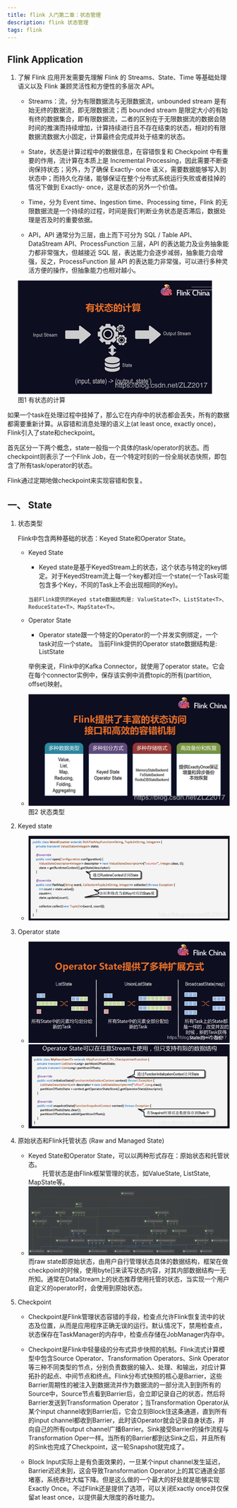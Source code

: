 ```yaml
---
title: flink 入门第二章：状态管理
description: flink 状态管理
tags: flink
---
```


 Flink Application
-

1. 了解 Flink 应用开发需要先理解 Flink 的 Streams、State、Time 等基础处理语义以及 Flink 兼顾灵活性和方便性的多层次 API。

    - Streams：流，分为有限数据流与无限数据流，unbounded stream 是有始无终的数据流，即无限数据流；而 bounded stream 是限定大小的有始有终的数据集合，即有限数据流，二者的区别在于无限数据流的数据会随时间的推演而持续增加，计算持续进行且不存在结束的状态，相对的有限数据流数据大小固定，计算最终会完成并处于结束的状态。
    
    - State，状态是计算过程中的数据信息，在容错恢复和 Checkpoint 中有重要的作用，流计算在本质上是 Incremental Processing，因此需要不断查询保持状态；另外，为了确保 Exactly- once 语义，需要数据能够写入到状态中；而持久化存储，能够保证在整个分布式系统运行失败或者挂掉的情况下做到 Exactly- once，这是状态的另外一个价值。
    
    - Time，分为 Event time、Ingestion time、Processing time，Flink 的无限数据流是一个持续的过程，时间是我们判断业务状态是否滞后，数据处理是否及时的重要依据。
    
    - API，API 通常分为三层，由上而下可分为 SQL / Table API、DataStream API、ProcessFunction 三层，API 的表达能力及业务抽象能力都非常强大，但越接近 SQL 层，表达能力会逐步减弱，抽象能力会增强，反之，ProcessFunction 层 API 的表达能力非常强，可以进行多种灵活方便的操作，但抽象能力也相对越小。
 
    ![有状态的计算](../assets/images/flink/flink-stat-2.png)  
    图1 有状态的计算
    
如果一个task在处理过程中挂掉了，那么它在内存中的状态都会丢失，所有的数据都需要重新计算。从容错和消息处理的语义上(at least once, exactly once)，Flink引入了state和checkpoint。

首先区分一下两个概念，state一般指一个具体的task/operator的状态。而checkpoint则表示了一个Flink Job，在一个特定时刻的一份全局状态快照，即包含了所有task/operator的状态。

Flink通过定期地做checkpoint来实现容错和恢复。
    
一、 State
- 
1. 状态类型    

    Flink中包含两种基础的状态：Keyed State和Operator State。

    - Keyed State
        -  Keyed state是基于KeyedStream上的状态，这个状态与特定的key绑定。对于KeyedStream流上每一个key都对应一个state(一个Task可能包含多个Key，不同的Task上不会出现相同的Key)。
          
          当前Flink提供的Keyed state数据结构是: ValueState<T>、ListState<T>、ReduceState<T>、MapState<T>。
    
    - Operator State
        - Operator state跟一个特定的Operator的一个并发实例绑定，一个task对应一个state。
          当前Flink提供的Operator state数据结构是: ListState<T>
          
         举例来说，Flink中的Kafka Connector，就使用了operator state。它会在每个connector实例中，保存该实例中消费topic的所有(partition, offset)映射。
    - ![状态类型](../assets/images/flink/flink-stat-3.png)  
    图2 状态类型
    
2. Keyed state
    - ![](../assets/images/flink/flink-stat-5.png)   
    
3. Operator state
    - ![](../assets/images/flink/flink-stat-4.png)  
    - ![](../assets/images/flink/flink-stat-6.png)   

4. 原始状态和Flink托管状态 (Raw and Managed State)
    - Keyed State和Operator State，可以以两种形式存在：原始状态和托管状态。   
        托管状态是由Flink框架管理的状态，如ValueState, ListState, MapState等。
    - ![](../assets/images/flink/flink-stat-1.png)    
    而raw state即原始状态，由用户自行管理状态具体的数据结构，框架在做checkpoint的时候，使用byte[]来读写状态内容，对其内部数据结构一无所知。通常在DataStream上的状态推荐使用托管的状态，当实现一个用户自定义的operator时，会使用到原始状态。
    
5. Checkpoint

    - Checkpoint是Flink管理状态容错的手段，检查点允许Flink恢复流中的状态及位置，从而是应用程序正确无误的运行。默认情况下，禁用检查点，状态保存在TaskManager的内存中，检查点存储在JobManager内存中。
    
    - Checkpoint是Flink中轻量级的分布式异步快照的机制。Flink流式计算模型中包含Source Operator、Transformation Operators、Sink Operator等三种不同类型的节点，分别负责数据的输入、处理、和输出，对应计算拓扑的起点、中间节点和终点。Flink分布式快照的核心是Barrier，这些Barrier周期性的被注入到数据流并作为数据流的一部分流入到到所有的Source中，Source节点看到Barrier后，会立即记录自己的状态，然后将Barrier发送到Transformation Operator；当Transformation Operator从某个input channel收到Barrier后，它会立刻Block住这条通道，直到所有的input channel都收到Barrier，此时该Operator就会记录自身状态，并向自己的所有output channel广播Barrier。Sink接受Barrier的操作流程与Transformation Oper一样。当所有的Barrier都到达Sink之后，并且所有的Sink也完成了Checkpoint，这一轮Snapshot就完成了。
    
    - Block Input实际上是有负面效果的，一旦某个input channel发生延迟，Barrier迟迟未到，这会导致Transformation Operator上的其它通道全部堵塞，系统吞吐大幅下降。但是这么做的一个最大的好处就是能够实现Exactly Once。不过Flink还是提供了选项，可以关闭Exactly once并仅保留at least once，以提供最大限度的吞吐能力。

